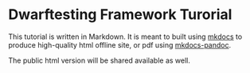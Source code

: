 # Dwarftesting Framework Turorial

This tutorial is written in Markdown. It is meant to built using [mkdocs](mkdocs.org) to produce high-quality html offline site, 
or pdf using [mkdocs-pandoc](https://github.com/jgrassler/mkdocs-pandoc).

The public html version will be shared available as well.
